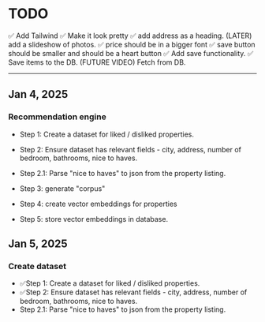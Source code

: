 


# TODO
✅ Add Tailwind
✅ Make it look pretty
✅  add address as a heading.
(LATER) add a slideshow of photos.
✅ price should be in a bigger font
✅  save button should be smaller and should be a heart button
 ✅ Add save functionality.
 ✅ Save items to the DB.
(FUTURE VIDEO) Fetch from DB.

 ----
## Jan 4, 2025
### Recommendation engine
- Step 1: Create a dataset for liked / disliked properties.
- Step 2: Ensure dataset has relevant fields - city, address, number of bedroom, bathrooms, nice to haves.
- Step 2.1: Parse "nice to haves" to json from the property listing.


- Step 3: generate "corpus"
- Step 4: create vector embeddings for properties
- Step 5: store vector embeddings in database. 

## Jan 5, 2025
### Create dataset
- ✅Step 1: Create a dataset for liked / disliked properties.
- ✅Step 2: Ensure dataset has relevant fields - city, address, number of bedroom, bathrooms, nice to haves.
- Step 2.1: Parse "nice to haves" to json from the property listing.